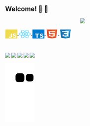 ## Welcome!  👋 👑 
<div align="center">
  <a href="https://github.com/SWEThiago">
  
  <img height="180em" src="https://github-readme-stats.vercel.app/api/top-langs/?username=SWEThiago&layout=compact&langs_count=7&theme=gruvbox"/>
</div>
  
<div style="display: inline_block"><br>
  <img align="center" alt="ThiagoDev-Js" height="30" width="40" src="https://raw.githubusercontent.com/devicons/devicon/master/icons/javascript/javascript-plain.svg">
   <img align="center" alt="ThiagoDev-React" height="30" width="40" src="https://raw.githubusercontent.com/devicons/devicon/master/icons/react/react-original.svg">
    <img align="center" alt="Thiago-Ts" height="30" width="40" src="https://raw.githubusercontent.com/devicons/devicon/master/icons/typescript/typescript-plain.svg">
  <img align="center" alt="ThiagoDev-HTML" height="30" width="40" src="https://raw.githubusercontent.com/devicons/devicon/master/icons/html5/html5-original.svg">
  <img align="center" alt="ThiagoDev-CSS" height="30" width="40" src="https://raw.githubusercontent.com/devicons/devicon/master/icons/css3/css3-original.svg">
</div>
   
  ##
  
 <div style="display: inline_block"><br>
<div> 
   <a href="https://www.instagram.com/thiagodevfe" target="_blank"><img src="https://img.shields.io/badge/-Instagram-%23E4405F?style=for-the-badge&logo=instagram&logoColor=white" target="_blank"></a>
 	 <a href="https://discord.gg/DevThiago#2103" target="_blank"><img src="https://img.shields.io/badge/Discord-7289DA?style=for-the-badge&logo=discord&logoColor=white" target="_blank"></a> 
  <a href = "mailto:thiagodevprogramador@gmail.com"><img src="https://img.shields.io/badge/-Gmail-%23333?style=for-the-badge&logo=gmail&logoColor=white" target="_blank"></a>
  <a href="https://www.linkedin.com/in/thiagogon%C3%A7alves97531" target="_blank"><img src="https://img.shields.io/badge/-LinkedIn-%230077B5?style=for-the-badge&logo=linkedin&logoColor=white" target="_blank"></a> 
  <a href="https://wa.me/5534996393715" target="_blank"><img src="https://img.shields.io/badge/WhatsApp-25D366?style=for-the-badge&logo=whatsapp&logoColor=white"></a>
 
  ![Snake animation](https://github.com/rafaballerini/rafaballerini/blob/output/github-contribution-grid-snake.svg)
 
</div>
